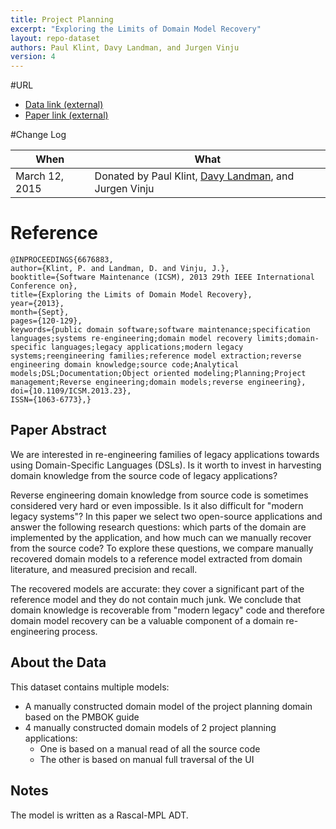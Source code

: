 ```yaml
---
title: Project Planning
excerpt: "Exploring the Limits of Domain Model Recovery"
layout: repo-dataset
authors: Paul Klint, Davy Landman, and Jurgen Vinju
version: 4
---
```



#URL

* [Data link (external)](http://homepages.cwi.nl/~landman/icsm2013/)
* [Paper link (external)](dx.doi.org/10.1109/ICSM.2013.23)

#Change Log

When | What
---- | ----
March 12, 2015 | Donated by Paul Klint, [Davy Landman](mailto:davy.landman@gmail.com), and Jurgen Vinju 

# Reference 
```
@INPROCEEDINGS{6676883, 
author={Klint, P. and Landman, D. and Vinju, J.}, 
booktitle={Software Maintenance (ICSM), 2013 29th IEEE International Conference on}, 
title={Exploring the Limits of Domain Model Recovery}, 
year={2013}, 
month={Sept}, 
pages={120-129}, 
keywords={public domain software;software maintenance;specification languages;systems re-engineering;domain model recovery limits;domain-specific languages;legacy applications;modern legacy systems;reengineering families;reference model extraction;reverse engineering domain knowledge;source code;Analytical models;DSL;Documentation;Object oriented modeling;Planning;Project management;Reverse engineering;domain models;reverse engineering}, 
doi={10.1109/ICSM.2013.23}, 
ISSN={1063-6773},}
```

## Paper Abstract
We are interested in re-engineering families of legacy applications towards 
using Domain-Specific Languages (DSLs). Is it worth to invest in harvesting 
domain knowledge from the source code of legacy applications? 

Reverse engineering domain knowledge from source code is sometimes 
considered very hard or even impossible. Is it also difficult for "modern 
legacy systems"? In this paper we select two open-source applications and 
answer the following research questions: which parts of the domain are 
implemented by the application, and how much can we manually recover from 
the source code? To explore these questions, we compare manually recovered 
domain models to a reference model extracted from domain literature, and 
measured precision and recall. 

The recovered models are accurate: they cover a significant part of the 
reference model and they do not contain much junk. We conclude that domain 
knowledge is recoverable from "modern legacy" code and therefore domain 
model recovery can be a valuable component of a domain re-engineering 
process. 

## About the Data

This dataset contains multiple models: 

+ A manually constructed domain model of the project planning domain based on
  the PMBOK guide 
+ 4 manually constructed domain models of 2 project planning applications: 
  + One is based on a manual read of all the source code 
  + The other is based on manual full traversal of the UI

## Notes
The model is written as a Rascal-MPL ADT.
